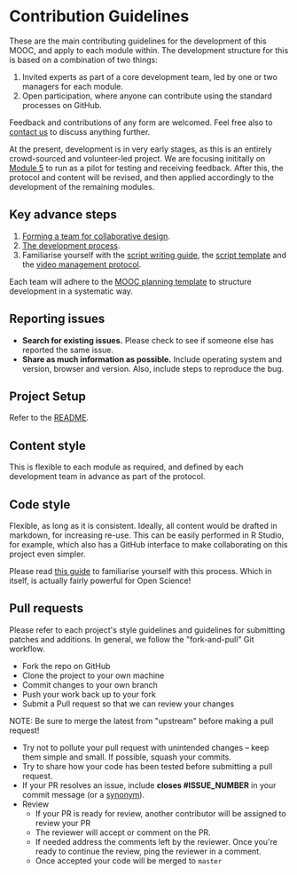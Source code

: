 # Contribution Guidelines
These are the main contributing guidelines for the development of this MOOC, and apply to each module within. The development structure for this is based on a combination of two things:
1. Invited experts as part of a core development team, led by one or two managers for each module.
1. Open participation, where anyone can contribute using the standard processes on GitHub.

Feedback and contributions of any form are welcomed. Feel free also to [contact us](https://opensciencemooc.eu/contact-us/) to discuss anything further.

At the present, development is in very early stages, as this is an entirely crowd-sourced and volunteer-led project. We are focusing inititally on [Module 5](https://github.com/OpenScienceMOOC/Module-5-Open-Research-Software-and-Open-Source) to run as a pilot for testing and receiving feedback. After this, the protocol and content will be revised, and then applied accordingly to the development of the remaining modules.

## Key advance steps 
1. [Forming a team for collaborative design](https://github.com/OpenScienceMOOC/Main/blob/master/Production_Files/MODULE_DESIGN_PROTOCOL.md#forming-a-team-for-collaborative-design).
1. [The development process](https://github.com/OpenScienceMOOC/Main/blob/master/Production_Files/MODULE_DESIGN_PROTOCOL.md#the-development-process).
1. Familiarise yourself with the [script writing guide](https://github.com/OpenScienceMOOC/Main/blob/master/Production_Files/Writing_a_script.md), the [script template](https://github.com/OpenScienceMOOC/Main/blob/master/Production_Files/Script_template.md) and the [video management protocol](https://github.com/OpenScienceMOOC/Main/blob/master/Production_Files/Video_management_protocol.md).

Each team will adhere to the [MOOC planning template](https://github.com/OpenScienceMOOC/Main/blob/master/Production_Files/MOOC%20planning%20template.docx) to structure development in a systematic way. 

## Reporting issues

- **Search for existing issues.** Please check to see if someone else has reported the same issue.
- **Share as much information as possible.** Include operating system and version, browser and version. Also, include steps to reproduce the bug.

## Project Setup
Refer to the [README](README.md).

## Content style
This is flexible to each module as required, and defined by each development team in advance as part of the protocol.

## Code style
Flexible, as long as it is consistent. Ideally, all content would be drafted in markdown, for increasing re-use. This can be easily performed in R Studio, for example, which also has a GitHub interface to make collaborating on this project even simpler.

Please read [this guide](https://support.rstudio.com/hc/en-us/articles/200532077-Version-Control-with-Git-and-SVN) to familiarise yourself with this process. Which in itself, is actually fairly powerful for Open Science!

## Pull requests

Please refer to each project's style guidelines and guidelines for submitting patches and additions. In general, we follow the "fork-and-pull" Git workflow.

- Fork the repo on GitHub
- Clone the project to your own machine
- Commit changes to your own branch
- Push your work back up to your fork
- Submit a Pull request so that we can review your changes

NOTE: Be sure to merge the latest from "upstream" before making a pull request!


- Try not to pollute your pull request with unintended changes – keep them simple and small. If possible, squash your commits.
- Try to share how your code has been tested before submitting a pull request.
- If your PR resolves an issue, include **closes #ISSUE_NUMBER** in your commit message (or a [synonym](https://help.github.com/articles/closing-issues-via-commit-messages)).
- Review
    - If your PR is ready for review, another contributor will be assigned to review your PR
    - The reviewer will accept or comment on the PR.
    - If needed address the comments left by the reviewer. Once you're ready to continue the review, ping the reviewer in a comment.
    - Once accepted your code will be merged to `master`
